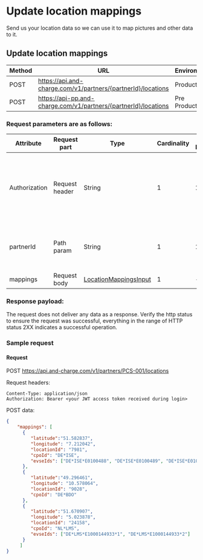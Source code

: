 # Update location mappings

Send us your location data so we can use it to map pictures and other data to it.

## Update location mappings

| Method           | URL                                                             | Environment                          
|------------------|-----------------------------------------------------------------|--------------|
| POST             | https://api.and-charge.com/v1/partners/{partnerId}/locations    | Production
| POST             | https://api-pp.and-charge.com/v1/partners/{partnerId}/locations | Pre Production

### Request parameters are as follows:

| Attribute     | Request part  | Type                               | Cardinality | max. Length | Description 
|---------------|---------------|------------------------------------|-------------|-------------|---------------------------------------------------------------------------------------------------|
| Authorization |Request header | String                             |1            |100          | The accessToken authorizing you to do the request. The header value must be in form of: Bearer <accessToken>
| partnerId     |Path param     | String                             |1            |100          | Your partner ID with which you registered yourself as a partner
| mappings      |Request body   | [LocationMappingsInput](types.md#locationmappingsinput-class) |1            |-/-          | Your location data

### Response payload:

The request does not deliver any data as a response. Verify the http status to ensure the request was successful, everything in the range of HTTP status 2XX indicates a successful operation.

### Sample request

#### Request

   POST https://api.and-charge.com/v1/partners/PCS-001/locations

   Request headers:
```
Content-Type: application/json
Authorization: Bearer <your JWT access token received during login>
```

   POST data:
```json
{
	"mappings": [
	  {
	     "latitude":"51.582837",
	     "longitude": "7.212042",
	     "locationId": "7981",
	     "cpoId": "DE*ISE",
		 "evseIds": ["DE*ISE*E0100488", "DE*ISE*E0100489", "DE*ISE*E0100490"]
	  },
	  {
	     "latitude":"49.296461",
	     "longitude": "10.578064",
	     "locationId": "9028",
	     "cpoId": "DE*BDO"
	  },
	  {
	     "latitude":"51.670907",
	     "longitude": "5.023878",
	     "locationId": "24158",
	     "cpoId": "NL*LMS",
		 "evseIds": ["DE*LMS*E1000144933*1", "DE*LMS*E1000144933*2"]
	  }
     ]
}   
```